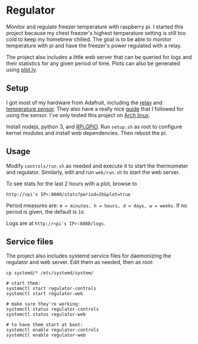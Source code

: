 Regulator
=========
Monitor and regulate freezer temperature with raspberry pi. I started this
project because my chest freezer's highest temperature setting is still too cold
to keep my homebrew chilled. The goal is to be able to monitor temperature with
pi and have the freezer's power regulated with a relay.

The project also includes a little web server that can be queried for logs
and their statistics for any given period of time. Plots can also be generated
using [plot.ly][0].

Setup
-----
I got most of my hardware from Adafruit, including the [relay][1] and
[temperature sensor][2]. They also have a really nice [guide][3] that I
followed for using the sensor. I've only tested this project on [Arch linux][4].

Install nodejs, python 3, and [RPi.GPIO][5]. Run `setup.sh` as root to
configure kernel modules and install web dependencies. Then reboot the pi.

Usage
-----
Modify `controls/run.sh` as needed and execute it to start the thermometer and
regulator. Similarly, edit and run `web/run.sh` to start the web server.

To see stats for the last 2 hours with a plot, browse to

    http://<pi's IP>:8080/stats?period=2h&plot=true

Period measures are: `m = minutes, h = hours, d = days, w = weeks`.
If no period is given, the default is `1d`.

Logs are at `http://<pi's IP>:8080/logs`.

Service files
-------------
The project also includes systemd service files for daemonizing the regulator
and web server. Edit them as needed, then as root:

    cp systemd/* /etc/systemd/system/

    # start them:
    systemctl start regulator-controls
    systemctl start regulator-web

    # make sure they're working:
    systemctl status regulator-controls
    systemctl status regulator-web

    # to have them start at boot:
    systemctl enable regulator-controls
    systemctl enable regulator-web

[0]: https://plot.ly
[1]: https://www.adafruit.com/products/268
[2]: https://www.adafruit.com/products/381
[3]: https://learn.adafruit.com/adafruits-raspberry-pi-lesson-11-ds18b20-temperature-sensing/overview
[4]: http://archlinuxarm.org/platforms/armv6/raspberry-pi
[5]: https://pypi.python.org/pypi/RPi.GPIO
